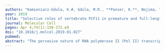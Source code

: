 ```yaml
---
authors: "Kamieniarz-Gdula, K.#, Gdula, M.R., **Panser, K.**, Nojima, T., Monks, J., Wisniewski, J.R., Riepsaame, J., Brockdorff, N., **Pauli, A.#**, Proudfoot, N.J.#" 
year: 2019
title: "Selective roles of vertebrate PCF11 in premature and full-length transcript termination"
journal: Molecular Cell
pages: Apr 4;74(1):158-172.e9
doi: "10.1016/j.molcel.2019.01.027"
pubmed: 
abstract: "The pervasive nature of RNA polymerase II (Pol II) transcription requires efficient termination. A key player in this process is the cleavage and polyadenylation (CPA) factor PCF11, which directly binds to the Pol II C-terminal domain and dismantles elongating Pol II from DNA in vitro. We demonstrate that PCF11-mediated termination is essential for vertebrate development. A range of genomic analyses, including mNET-seq, 3′ mRNA-seq, chromatin RNA-seq, and ChIP-seq, reveals that PCF11 enhances transcription termination and stimulates early polyadenylation genome-wide. PCF11 binds preferentially between closely spaced genes, where it prevents transcriptional interference and consequent gene downregulation. Notably, PCF11 is sub-stoichiometric to the CPA complex. Low levels of PCF11 are maintained by an auto-regulatory mechanism involving premature termination of its own transcript and are important for normal development. Both in human cell culture and during zebrafish development, PCF11 selectively attenuates the expression of other transcriptional regulators by premature CPA and termination."
---
```

